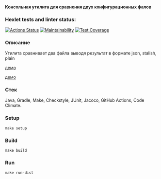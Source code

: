 <h4>Консольная утилита для сравнения двух конфигурационных фалов</h4>

### Hexlet tests and linter status:
[![Actions Status](https://github.com/JavaQuaker/java-project-71/workflows/hexlet-check/badge.svg)](https://github.com/JavaQuaker/java-project-71/actions)
[![Maintainability](https://api.codeclimate.com/v1/badges/3732404285363862e527/maintainability)](https://codeclimate.com/github/JavaQuaker/java-project-71/maintainability)
[![Test Coverage](https://api.codeclimate.com/v1/badges/3732404285363862e527/test_coverage)](https://codeclimate.com/github/JavaQuaker/java-project-71/test_coverage)

<h3>Описание</h3>
<p>Утилита сравнивает два файла выводя результат в формате json, stalish, plain</p>

[демо](https://asciinema.org/a/ilIcqG6TOiVQSkdHA3CrD8HXz)

[демо](https://asciinema.org/a/KISkJWRlHBozfbrFEVIccSJ1q)

<h3>Стек</h3>
<p>Java, Gradle, Make, Checkstyle, JUnit, Jacoco, GitHub Actions, Code Climate.</p>

<h3>Setup</h3>

```
make setup
```
<h3>Build</h3>

```
make build
```
<h3>Run</h3>

```
make run-dist
```
